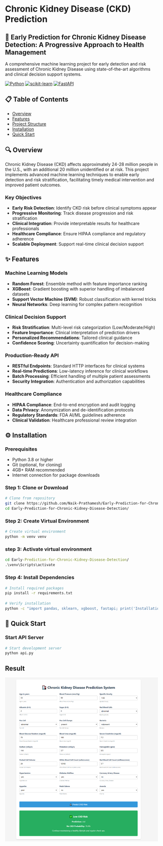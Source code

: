 # Chronic Kidney Disease (CKD) Prediction 

## 🏥 Early Prediction for Chronic Kidney Disease Detection: A Progressive Approach to Health Management

A comprehensive machine learning project for early detection and risk assessment of Chronic Kidney Disease using state-of-the-art algorithms and clinical decision support systems.

[![Python](https://img.shields.io/badge/python-v3.8+-blue.svg)](https://www.python.org/downloads/)
[![scikit-learn](https://img.shields.io/badge/scikit--learn-1.3.0-orange.svg)](https://scikit-learn.org/)
[![FastAPI](https://img.shields.io/badge/FastAPI-0.100.0-green.svg)](https://fastapi.tiangolo.com/)


## 📋 Table of Contents

- [Overview](#overview)
- [Features](#features)
- [Project Structure](#project-structure)
- [Installation](#installation)
- [Quick Start](#quick-start)


## 🔍 Overview

Chronic Kidney Disease (CKD) affects approximately 24-28 million people in the U.S., with an additional 20 million unidentified or at risk. This project implements advanced machine learning techniques to enable early detection and risk stratification, facilitating timely medical intervention and improved patient outcomes.

### Key Objectives

- **Early Risk Detection**: Identify CKD risk before clinical symptoms appear
- **Progressive Monitoring**: Track disease progression and risk stratification
- **Clinical Integration**: Provide interpretable results for healthcare professionals
- **Healthcare Compliance**: Ensure HIPAA compliance and regulatory adherence
- **Scalable Deployment**: Support real-time clinical decision support

## ✨ Features

### Machine Learning Models

- **Random Forest**: Ensemble method with feature importance ranking
- **XGBoost**: Gradient boosting with superior handling of imbalanced datasets
- **Support Vector Machine (SVM)**: Robust classification with kernel tricks
- **Neural Networks**: Deep learning for complex pattern recognition

### Clinical Decision Support

- **Risk Stratification**: Multi-level risk categorization (Low/Moderate/High)
- **Feature Importance**: Clinical interpretation of prediction drivers
- **Personalized Recommendations**: Tailored clinical guidance
- **Confidence Scoring**: Uncertainty quantification for decision-making

### Production-Ready API

- **RESTful Endpoints**: Standard HTTP interfaces for clinical systems
- **Real-time Predictions**: Low-latency inference for clinical workflows
- **Batch Processing**: Efficient handling of multiple patient assessments
- **Security Integration**: Authentication and authorization capabilities

### Healthcare Compliance

- **HIPAA Compliance**: End-to-end encryption and audit logging
- **Data Privacy**: Anonymization and de-identification protocols
- **Regulatory Standards**: FDA AI/ML guidelines adherence
- **Clinical Validation**: Healthcare professional review integration

## ⚙️ Installation

### Prerequisites

- Python 3.8 or higher
- Git (optional, for cloning)
- 4GB+ RAM recommended
- Internet connection for package downloads

### Step 1: Clone or Download

```bash
# Clone from repository
git clone https://github.com/Naik-Prathamesh/Early-Prediction-for-Chronic-Kidney-Disease-Detection.git
cd Early-Prediction-for-Chronic-Kidney-Disease-Detection/

```

### Step 2: Create Virtual Environment

```bash
# Create virtual environment
python -m venv venv

```
### step 3: Activate virtual environment
```cmd
cd Early-Prediction-for-Chronic-Kidney-Disease-Detection/
.\venv\Scripts\activate
```


### Step 4: Install Dependencies

```bash
# Install required packages
pip install -r requirements.txt

# Verify installation
python -c "import pandas, sklearn, xgboost, fastapi; print('Installation successful')"
```



## 🚀 Quick Start


### Start API Server

```bash
# Start development server
python api.py

```

## Result

![Alt text](Result.png)
